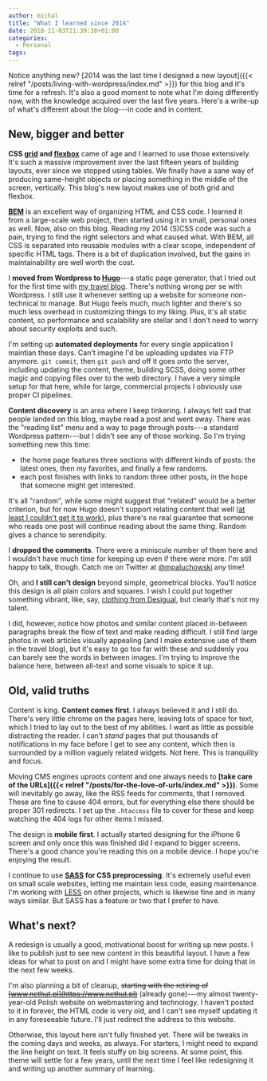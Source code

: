 ```yaml
---
author: michal
title: "What I learned since 2014"
date: 2018-11-03T21:39:10+01:00
categories:
  - Personal
tags:
---
```


Notice anything new? [2014 was the last time I designed a new layout]({{< relref "/posts/living-with-wordpress/index.md" >}}) for this blog and it's time for a refresh. It's also a good moment to note what I'm doing differently now, with the knowledge acquired over the last five years. Here's a write-up of what's different about the blog---in code and in content.

<!--more-->

## New, bigger and better

__CSS [grid](https://css-tricks.com/snippets/css/complete-guide-grid/) and [flexbox](https://css-tricks.com/snippets/css/a-guide-to-flexbox/)__ came of age and I learned to use those extensively. It's such a massive improvement over the last fifteen years of building layouts, ever since we stopped using tables. We finally have a sane way of producing same-height objects or placing something in the middle of the screen, vertically. This blog's new layout makes use of both grid and flexbox.

__[BEM](http://getbem.com/)__ is an excellent way of organizing HTML and CSS code. I learned it from a large-scale web project, then started using it in small, personal ones as well. Now, also on this blog. Reading my 2014 (S)CSS code was such a pain, trying to find the right selectors and what caused what. With BEM, all CSS is separated into reusable modules with a clear scope, independent of specific HTML tags. There is a bit of duplication involved, but the gains in maintainability are well worth the cost.

I __moved from Wordpress to [Hugo](https://gohugo.io/)__---a static page generator, that I tried out for the first time with [my travel blog](https://travel.paluchowski.com/). There's nothing wrong per se with Wordpress. I still use it whenever setting up a website for someone non-technical to manage. But Hugo feels much, much lighter and there's so much less overhead in customizing things to my liking. Plus, it's all static content, so performance and scalability are stellar and I don't need to worry about security exploits and such.

I'm setting up __automated deployments__ for every single application I maintian these days. Can't imagine I'd be uploading updates via FTP anymore. `git commit`, then `git push` and off it goes onto the server, including updating the content, theme, building SCSS, doing some other magic and copying files over to the web directory. I have a very simple setup for that here, while for large, commercial projects I obviously use proper CI pipelines.

__Content discovery__ is an area where I keep tinkering. I always felt sad that people landed on this blog, maybe read a post and went away. There was the "reading list" menu and a way to page through posts---a standard Wordpress pattern---but I didn't see any of those working. So I'm trying something new this time:

* the home page features three sections with different kinds of posts: the latest ones, then my favorites, and finally a few randoms.
* each post finishes with links to random three other posts, in the hope that someone might get interested.

It's all "random", while some might suggest that "related" would be a better criterion, but for now Hugo doesn't support relating content that well ([at least I couldn't get it to work](https://gohugo.io/content-management/related/)), plus there's no real guarantee that someone who reads one post will continue reading about the same thing. Random gives a chance to serendipity.

I __dropped the comments__. There were a miniscule number of them here and I wouldn't have much time for keeping up even if there were more. I'm still happy to talk, though. Catch me on Twitter at [@mpaluchowski](https://twitter.com/mpaluchowski) any time!

Oh, and __I still can't design__ beyond simple, geometrical blocks. You'll notice this design is all plain colors and squares. I wish I could put together something vibrant, like, say, [clothing from Desigual](https://www.desigual.com/), but clearly that's not my talent.

I did, however, notice how photos and similar content placed in-between paragraphs break the flow of text and make reading difficult. I still find large photos in web articles visually appealing (and I make extensive use of them in the travel blog), but it's easy to go too far with these and suddenly you can barely see the words in between images. I'm trying to improve the balance here, between all-text and some visuals to spice it up.

## Old, valid truths

Content is king. __Content comes first__. I always believed it and I still do. There's very little chrome on the pages here, leaving lots of space for text, which I tried to lay out to the best of my abilities. I want as little as possible distracting the reader. I can't _stand_ pages that put thousands of notifications in my face before I get to see any content, which then is surrounded by a million vaguely related widgets. Not here. This is tranquility and focus.

Moving CMS engines uproots content and one always needs to __[take care of the URLs]({{< relref "/posts/for-the-love-of-urls/index.md" >}})__. Some will inevitably go away, like the RSS feeds for comments, that I removed. These are fine to cause 404 errors, but for everything else there should be proper 301 redirects. I set up the `.htaccess` file to cover for these and keep watching the 404 logs for other items I missed.

The design is __mobile first__. I actually started designing for the iPhone 6 screen and only once this was finished did I expand to bigger screens. There's a good chance you're reading this on a mobile device. I hope you're enjoying the result.

I continue to use __[SASS](https://sass-lang.com/) for CSS preprocessing__. It's extremely useful even on small scale websites, letting me maintain less code, easing maintenance. I'm working with [LESS](http://lesscss.org/) on other projects, which is likewise fine and in many ways similar. But SASS has a feature or two that I prefer to have.

## What's next?

A redesign is usually a good, motivational boost for writing up new posts. I like to publish just to see new content in this beautiful layout. I have a few ideas for what to post on and I might have some extra time for doing that in the next few weeks.

I'm also planning a bit of cleanup, ~~starting with the retiring of [www.nethut.pl](https://www.nethut.pl)~~ (already gone)---my almost twenty-year-old Polish website on webmastering and technology. I haven't posted to it in forever, the HTML code is very old, and I can't see myself updating it in any foreseeable future. I'll just redirect the address to this website.

Otherwise, this layout here isn't fully finished yet. There will be tweaks in the coming days and weeks, as always. For starters, I might need to expand the line height on text. It feels stuffy on big screens. At some point, this theme will settle for a few years, until the next time I feel like redesigning it and writing up another summary of learning.
